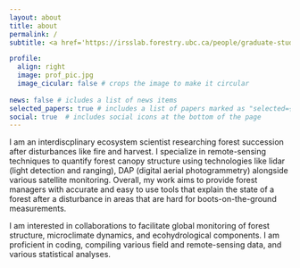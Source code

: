 ```yaml
---
layout: about
title: about
permalink: /
subtitle: <a href='https://irsslab.forestry.ubc.ca/people/graduate-students/'>PhD Student in Integrated Remote Sensing Studio</a>. 

profile:
  align: right
  image: prof_pic.jpg
  image_cicular: false # crops the image to make it circular
  
news: false # icludes a list of news items
selected_papers: true # includes a list of papers marked as "selected={true}"
social: true  # includes social icons at the bottom of the page
---
```


I am an interdiscplinary ecosystem scientist researching forest succession after disturbances like fire and harvest. I specialize in remote-sensing techniques to quantify forest canopy structure using technologies like lidar (light detection and ranging), DAP (digital aerial photogrammetry) alongside various satellite monitoring. Overall, my work aims to provide forest managers with accurate and easy to use tools that explain the state of a forest after a disturbance in areas that are hard for boots-on-the-ground measurements.  

I am interested in collaborations to facilitate global monitoring of forest structure, microclimate dynamics, and ecohydrological components. I am proficient in coding, compiling various field and remote-sensing data, and various statistical analyses.

